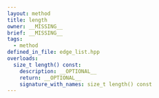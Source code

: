 ```yaml
---
layout: method
title: length
owner: __MISSING__
brief: __MISSING__
tags:
  - method
defined_in_file: edge_list.hpp
overloads:
  size_t length() const:
    description: __OPTIONAL__
    return: __OPTIONAL__
    signature_with_names: size_t length() const
---
```

